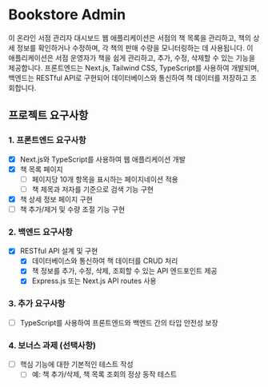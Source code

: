 # Bookstore Admin

이 온라인 서점 관리자 대시보드 웹 애플리케이션은 서점의 책 목록을 관리하고, 책의 상세 정보를 확인하거나 수정하며, 각 책의 판매 수량을 모니터링하는 데 사용됩니다. 이 애플리케이션은 서점 운영자가 책을 쉽게 관리하고, 추가, 수정, 삭제할 수 있는 기능을 제공합니다. 프론트엔드는 Next.js, Tailwind CSS, TypeScript를 사용하여 개발되며, 백엔드는 RESTful API로 구현되어 데이터베이스와 통신하여 책 데이터를 저장하고 조회합니다.

## 프로젝트 요구사항

### 1. 프론트엔드 요구사항

- [x] Next.js와 TypeScript를 사용하여 웹 애플리케이션 개발
- [x] 책 목록 페이지
  - [ ] 페이지당 10개 항목을 표시하는 페이지네이션 적용
  - [ ] 책 제목과 저자를 기준으로 검색 기능 구현
- [x] 책 상세 정보 페이지 구현
- [ ] 책 추가/제거 및 수량 조절 기능 구현

### 2. 백엔드 요구사항

- [x] RESTful API 설계 및 구현
  - [x] 데이터베이스와 통신하여 책 데이터를 CRUD 처리
  - [x] 책 정보를 추가, 수정, 삭제, 조회할 수 있는 API 엔드포인트 제공
  - [x] Express.js 또는 Next.js API routes 사용

### 3. 추가 요구사항

- [ ] TypeScript를 사용하여 프론트엔드와 백엔드 간의 타입 안전성 보장

### 4. 보너스 과제 (선택사항)

- [ ] 핵심 기능에 대한 기본적인 테스트 작성
  - [ ] 예: 책 추가/삭제, 책 목록 조회의 정상 동작 테스트
